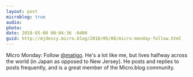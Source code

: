 ```yaml
---
layout: post
microblog: true
audio: 
photo: 
date: 2018-05-08 00:04:36 -0400
guid: http://mjdescy.micro.blog/2018/05/08/micro-monday-follow.html
---
```

Micro Monday: Follow [@matigo](https://micro.blog/matigo). He's a lot like me, but lives halfway across the world (in Japan as opposed to New Jersey). He posts and replies to posts frequently, and is a great member of the Micro.blog community. 
